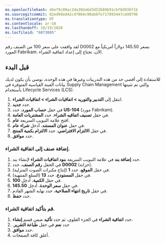 ```yaml
---
ms.openlocfilehash: d4ef9c09ac2da30da6d3d52b09b91cbf8d936f1b
ms.sourcegitcommit: 82ed9ded42c47064c90ab6fe717893447cd48796
ms.translationtype: HT
ms.contentlocale: ar-SA
ms.lasthandoff: 10/19/2020
ms.locfileid: "6073005"
---
```

لقد وافقت على سعر 100 من الصنف رقم D0002 بسعر 145.50 دولاراً أمريكياً مع المورد Fabrikam. الآن، تحتاج إلى إعداد اتفاقية الشراء.

## <a name="before-you-begin"></a>قبل البدء 

للاستفادة إلى أقصى حد من هذه التدريبات وغيرها في هذه الوحدة، نوصي بأن يكون لديك بيانات العينة القياسية المتوفرة في Supply Chain Management والتي تم تثبيتها باستخدام Lifecycle Services‎‏ (LCS)‏‏‏‎.

1.  انتقل إلى **التدبير والتوريد > اتفاقيات الشراء > اتفاقيات الشراء**.
2.  حدد **جديد‎**.
3.  في حقل **حساب المورد**، حدد **US-104** (مورد Fabrikam).
4.  في حقل **تصنيف اتفاقيه الشراء**، حدد **المشتريات العامة**.
5.  افتح علامة التبويب السريعة **عام**.
6.  في حقل **عنوان المستند**، أدخل **شراء عام**.
7.  في حقل **الالتزام الافتراضي**، حدد **الالتزام بكمية المنتج**.
8.  حدد **موافق**.

### <a name="add-an-item-to-the-purchase-agreement"></a>إضافة صنف إلى اتفاقية الشراء.

1.  حدد **إضافة بند** في علامة التبويب السريعة **بنود اتفاقيات الشراء** لإنشاء بند.
2.  في الحقل **رقم الصنف**، حدد **D0002** (خزانة).
3.  في حقل **الموقع**، حدد **1** (إنتاج مكبرات الصوت المنزلية).
4.  في حقل **المستودع**، حدد **13** (السلع المنتهية).
5.  في حقل **الكمية**، أدخِل **100**.
6.  في حقل **سعر الوحدة**، أدخِل **145.50**.
7.  في حقل **تاريخ انتهاء الصلاحية**، حدد نهاية الشهر القادم.
8.  حدد **حفظ**.

### <a name="confirm-the-purchase-agreement"></a>قم بتأكيد اتفاقية الشراء.
1.  حدد **اتفاقية الشراء** في الجزء العلوي، ثم حدد **تأكيد** ضمن قسم **إنشاء**.
2.  حدد **نعم** في حقل **‏‫طباعة التقرير**.
3.  حدد **موافق**.
4.  أغلق كافة الصفحات.
